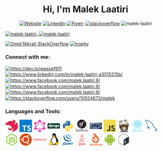 <h1 align="center">Hi, I'm Malek Laatiri</h1>
<p align="center">
<a href="https://maleklaatiri.tn/"><img alt="Website" src="https://img.shields.io/badge/Website-maleklaatiri.tn-blue?style=flat&logo=google-chrome"></a>
<a href="https://www.linkedin.com/in/malek-laatiri-a3515215b/"><img alt="LinkedIn" src="https://img.shields.io/badge/LinkedIN-MalekLaatiri-blue?style=flat&logo=linkedin"></a>
 <a href="https://www.fiverr.com/maleklaatiri"><img alt="Fiverr" src="https://img.shields.io/badge/Fiverr-malek laatiri-blue?style=flat&logo=fiverr"></a>
 <a href="https://stackoverflow.com/users/10554673/malek"><img alt="stackoverflow" src="https://img.shields.io/badge/Stackoverflow-malek laatiri-blue?style=flat&logo=stackoverflow"></a>
 <img src="https://komarev.com/ghpvc/?username=malek-laatiri&label=Profile%20views&color=0e75b6&style=flat" alt="malek-laatiri" />
</p>
<div>
<a href="https://github.com/malek-laatiri">
<img align="center" src="https://github-readme-stats.vercel.app/api?username=malek-laatiri&include_all_commits=true&count_private=true&theme=dark" alt="malek-laatiri" />
&nbsp;<img align="center" src="https://github-readme-stats.vercel.app/api/top-langs?username=malek-laatiri&layout=compact&show_icons=true&locale=en&theme=dark" alt="malek-laatiri" />
</a>
</div>
<p align="center">

[![Omid Nikrah StackOverflow](https://github-readme-stackoverflow.vercel.app/?userID=10554673&theme=dark)](https://stackoverflow.com/users/10554673/l3xpert) [![trophy](https://github-profile-trophy.vercel.app/?username=malek-laatiri)](https://github.com/ryo-ma/github-profile-trophy)  

</p>

<h3 align="left">Connect with me:</h3>
<p align="left">
<a href="http://maleklaatiri.tn/" target="blank"><img align="center" src="https://cdn.jsdelivr.net/npm/simple-icons@3.0.1/icons/dev-dot-to.svg" alt="https://dev.to/wassef911" height="30" width="40" /></a>
<a href="https://www.linkedin.com/in/malek-laatiri-a3515215b/" target="blank"><img align="center" src="https://cdn.jsdelivr.net/npm/simple-icons@3.0.1/icons/linkedin.svg" alt="https://www.linkedin.com/in/malek-laatiri-a3515215b/" height="30" width="40" /></a>
<a href="https://www.facebook.com/malek.laatiri.9/" target="blank"><img align="center" src="https://cdn.jsdelivr.net/npm/simple-icons@3.0.1/icons/facebook.svg" alt="https://www.facebook.com/malek.laatiri.9/" height="30" width="40" /></a>
<a href="https://www.instagram.com/malek.laatiri/" target="blank"><img align="center" src="https://cdn.jsdelivr.net/npm/simple-icons@3.0.1/icons/instagram.svg" alt="https://www.facebook.com/malek.laatiri.9/" height="30" width="40" /></a>
 <a href="https://www.fiverr.com/maleklaatiri" target="blank"><img align="center" src="https://cdn.jsdelivr.net/npm/simple-icons@3.0.1/icons/fiverr.svg" alt="https://www.facebook.com/malek.laatiri.9/" height="30" width="40" /></a>
 <a href="https://stackoverflow.com/users/10554673/malek" target="blank"><img align="center" src="https://cdn.jsdelivr.net/npm/simple-icons@3.0.1/icons/stackoverflow.svg" alt="https://stackoverflow.com/users/10554673/malek" height="30" width="40" /></a>

</p>
 
<h3 align="left">Languages and Tools:</h3>
<p align="left">
  <img src="https://raw.githubusercontent.com/devicons/devicon/master/icons/nestjs/nestjs-plain.svg" alt="express" width="40" height="40"/> </a>
    <img src="https://raw.githubusercontent.com/devicons/devicon/master/icons/typescript/typescript-original.svg" alt="express" width="40" height="40"/> </a>
      <img src="https://raw.githubusercontent.com/devicons/devicon/master/icons/graphql/graphql-plain.svg" alt="express" width="40" height="40"/> </a>
      <img src="https://raw.githubusercontent.com/devicons/devicon/master/icons/django/django-original.svg" alt="express" width="40" height="40"/> </a>
  <img src="https://raw.githubusercontent.com/devicons/devicon/master/icons/python/python-original.svg" alt="bootstrap" width="40" height="40"/> 
 <img src="https://raw.githubusercontent.com/devicons/devicon/master/icons/symfony/symfony-original-wordmark.svg" alt="express" width="40" height="40"/> </a>
 <img src="https://raw.githubusercontent.com/devicons/devicon/master/icons/php/php-original.svg" alt="express" width="40" height="40"/>
 <img src="https://raw.githubusercontent.com/devicons/devicon/master/icons/javascript/javascript-original.svg" alt="express" width="40" height="40"/> 
 <img src="https://raw.githubusercontent.com/devicons/devicon/master/icons/composer/composer-original.svg" alt="express" width="40" height="40"/>
 <img src="https://raw.githubusercontent.com/devicons/devicon/master/icons/react/react-original-wordmark.svg" alt="express" width="40" height="40"/> 
 <img src="https://raw.githubusercontent.com/devicons/devicon/master/icons/mysql/mysql-original.svg" alt="express" width="40" height="40"/> 
 <img src="https://raw.githubusercontent.com/devicons/devicon/master/icons/nodejs/nodejs-original.svg" alt="express" width="40" height="40"/> 
 <img src="https://raw.githubusercontent.com/devicons/devicon/master/icons/ubuntu/ubuntu-plain.svg" alt="express" width="40" height="40"/> 
 <img src="https://raw.githubusercontent.com/devicons/devicon/master/icons/oracle/oracle-original.svg" alt="bootstrap" width="40" height="40"/> 
  <img src="https://raw.githubusercontent.com/devicons/devicon/master/icons/linux/linux-original.svg" alt="bootstrap" width="40" height="40"/> 
 <img src="https://raw.githubusercontent.com/devicons/devicon/master/icons/jquery/jquery-plain-wordmark.svg" alt="bootstrap" width="40" height="40"/> 
  <img src="https://raw.githubusercontent.com/devicons/devicon/master/icons/java/java-plain-wordmark.svg" alt="bootstrap" width="40" height="40"/> 
  <img src="https://raw.githubusercontent.com/devicons/devicon/master/icons/doctrine/doctrine-plain-wordmark.svg" alt="bootstrap" width="40" height="40"/> 
  <img src="https://raw.githubusercontent.com/devicons/devicon/master/icons/android/android-original.svg" alt="bootstrap" width="40" height="40"/>  

<img src="https://raw.githubusercontent.com/devicons/devicon/master/icons/bash/bash-original.svg" alt="bootstrap" width="40" height="40"/> 

</p>
